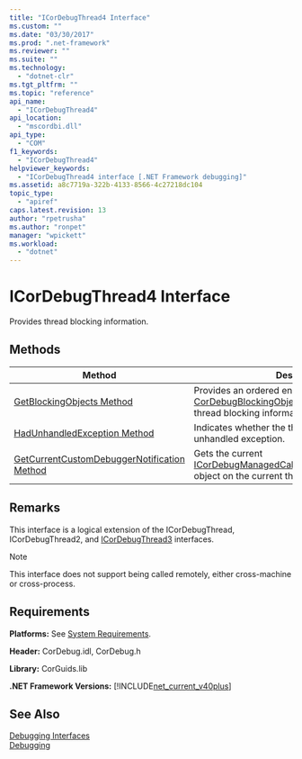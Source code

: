```yaml
---
title: "ICorDebugThread4 Interface"
ms.custom: ""
ms.date: "03/30/2017"
ms.prod: ".net-framework"
ms.reviewer: ""
ms.suite: ""
ms.technology: 
  - "dotnet-clr"
ms.tgt_pltfrm: ""
ms.topic: "reference"
api_name: 
  - "ICorDebugThread4"
api_location: 
  - "mscordbi.dll"
api_type: 
  - "COM"
f1_keywords: 
  - "ICorDebugThread4"
helpviewer_keywords: 
  - "ICorDebugThread4 interface [.NET Framework debugging]"
ms.assetid: a8c7719a-322b-4133-8566-4c27218dc104
topic_type: 
  - "apiref"
caps.latest.revision: 13
author: "rpetrusha"
ms.author: "ronpet"
manager: "wpickett"
ms.workload: 
  - "dotnet"
---
```

# ICorDebugThread4 Interface
Provides thread blocking information.  
  
## Methods  
  
|Method|Description|  
|------------|-----------------|  
|[GetBlockingObjects Method](../../../../docs/framework/unmanaged-api/debugging/icordebugthread4-getblockingobjects-method.md)|Provides an ordered enumeration of [CorDebugBlockingObject](../../../../docs/framework/unmanaged-api/debugging/cordebugblockingobject-structure.md) structures that provide thread blocking information.|  
|[HadUnhandledException Method](../../../../docs/framework/unmanaged-api/debugging/icordebugthread4-hadunhandledexception-method.md)|Indicates whether the thread has ever had an unhandled exception.|  
|[GetCurrentCustomDebuggerNotification Method](../../../../docs/framework/unmanaged-api/debugging/icordebugthread4-getcurrentcustomdebuggernotification-method.md)|Gets the current [ICorDebugManagedCallback3::CustomNotification](../../../../docs/framework/unmanaged-api/debugging/icordebugmanagedcallback3-customnotification-method.md) object on the current thread.|  
  
## Remarks  
 This interface is a logical extension of the ICorDebugThread, ICorDebugThread2, and [ICorDebugThread3](../../../../docs/framework/unmanaged-api/debugging/icordebugthread3-interface.md) interfaces.  
  
> [!NOTE]
>  This interface does not support being called remotely, either cross-machine or cross-process.  
  
## Requirements  
 **Platforms:** See [System Requirements](../../../../docs/framework/get-started/system-requirements.md).  
  
 **Header:** CorDebug.idl, CorDebug.h  
  
 **Library:** CorGuids.lib  
  
 **.NET Framework Versions:** [!INCLUDE[net_current_v40plus](../../../../includes/net-current-v40plus-md.md)]  
  
## See Also  
 [Debugging Interfaces](../../../../docs/framework/unmanaged-api/debugging/debugging-interfaces.md)  
 [Debugging](../../../../docs/framework/unmanaged-api/debugging/index.md)
